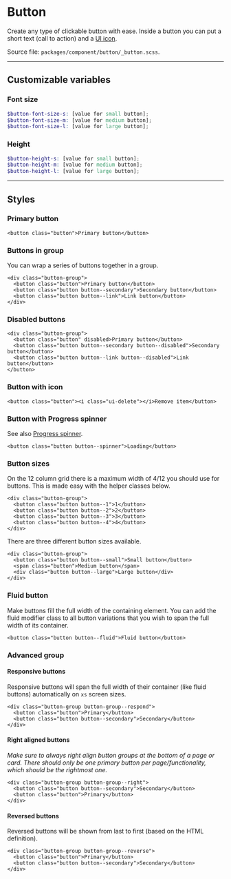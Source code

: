 # Button
Create any type of clickable button with ease. Inside a button you can put a short text (call to action) and a [UI icon](/#/base/ui-icon).

Source file: `packages/component/button/_button.scss`.

---

## Customizable variables

### Font size
```scss
$button-font-size-s: [value for small button];
$button-font-size-m: [value for medium button];
$button-font-size-l: [value for large button];
```

### Height
```scss
$button-height-s: [value for small button];
$button-height-m: [value for medium button];
$button-height-l: [value for large button];
```

---

## Styles

### Primary button
```html*example
<button class="button">Primary button</button>
```

### Buttons in group
You can wrap a series of buttons together in a group.

```html*example
<div class="button-group">
  <button class="button">Primary button</button>
  <button class="button button--secondary">Secondary button</button>
  <button class="button button--link">Link button</button>
</div>
```

### Disabled buttons
```html*example
<div class="button-group">
  <button class="button" disabled>Primary button</button>
  <button class="button button--secondary button--disabled">Secondary button</button>
  <button class="button button--link button--disabled">Link button</button>
</button>
```

### Button with icon
```html*example
<button class="button"><i class="ui-delete"></i>Remove item</button>
```

### Button with Progress spinner
See also [Progress spinner](/#/component/progress).
```html*example
<button class="button button--spinner">Loading</button>
```

### Button sizes
On the 12 column grid there is a maximum width of 4/12 you should use for buttons. This is made easy with the helper classes below.

```html*example
<div class="button-group">
  <button class="button button--1">1</button>
  <button class="button button--2">2</button>
  <button class="button button--3">3</button>
  <button class="button button--4">4</button>
</div>
```

There are three different button sizes available.

```html*example
<div class="button-group">
  <button class="button button--small">Small button</button>
  <span class="button">Medium button</span>
  <div class="button button--large">Large button</div>
</div>
```

### Fluid button
Make buttons fill the full width of the containing element. You can add the fluid modifier class to all button variations that you wish to span the full width of its container.

```html*example
<button class="button button--fluid">Fluid button</button>
```

### Advanced group

#### Responsive buttons
Responsive buttons will span the full width of their container (like fluid buttons) automatically on `xs` screen sizes.

```html*example
<div class="button-group button-group--respond">
  <button class="button">Primary</button>
  <button class="button button--secondary">Secondary</button>
</div>
```

#### Right aligned buttons
*Make sure to always right align button groups at the bottom of a page or card. There should only be one primary button per page/functionality, which should be the rightmost one.*

```html*example
<div class="button-group button-group--right">
  <button class="button button--secondary">Secondary</button>
  <button class="button">Primary</button>
</div>
```

#### Reversed buttons
Reversed buttons will be shown from last to first (based on the HTML definition).

```html*example
<div class="button-group button-group--reverse">
  <button class="button">Primary</button>
  <button class="button button--secondary">Secondary</button>
</div>
